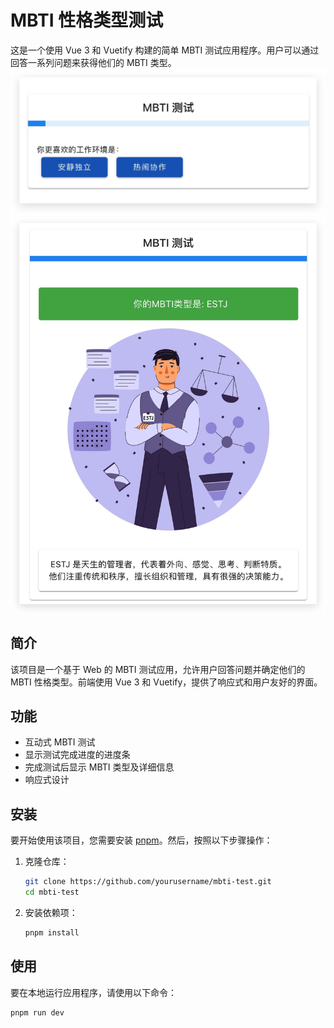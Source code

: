 # MBTI 性格类型测试

这是一个使用 Vue 3 和 Vuetify 构建的简单 MBTI 测试应用程序。用户可以通过回答一系列问题来获得他们的 MBTI 类型。
![首页](https://github.com/shuangjie/mbti/raw/main/img4readme/view.jpg)
![结果展示](https://github.com/shuangjie/mbti/raw/main/img4readme/result.jpg)
## 简介

该项目是一个基于 Web 的 MBTI 测试应用，允许用户回答问题并确定他们的 MBTI 性格类型。前端使用 Vue 3 和 Vuetify，提供了响应式和用户友好的界面。

## 功能

- 互动式 MBTI 测试
- 显示测试完成进度的进度条
- 完成测试后显示 MBTI 类型及详细信息
- 响应式设计

## 安装

要开始使用该项目，您需要安装 [pnpm](https://pnpm.io/)。然后，按照以下步骤操作：

1. 克隆仓库：

    ```bash
    git clone https://github.com/yourusername/mbti-test.git
    cd mbti-test
    ```

2. 安装依赖项：

    ```bash
    pnpm install
    ```

## 使用

要在本地运行应用程序，请使用以下命令：

```bash
pnpm run dev
